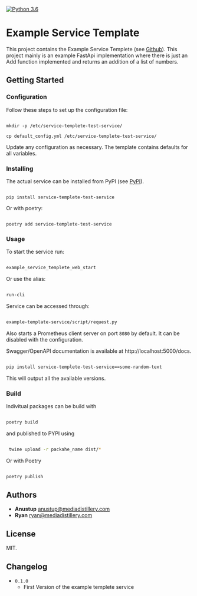 [![Python 3.6](https://img.shields.io/badge/python-3.6-blue.svg)](https://www.python.org/downloads/release/python-3614/)

#  Example Service Template

This project contains the Example Service Templete (see [Github](https://github.com/mediadistillery/ExampleTemplateService.git)).
This project mainly is an example FastApi implementation where there is just an Add function implemented and returns an addition of a list of numbers. 

## Getting Started

### Configuration

Follow these steps to set up the configuration file:

```shell

mkdir -p /etc/service-templete-test-service/

cp default_config.yml /etc/service-templete-test-service/

```

Update any configuration as necessary. The template contains defaults for all variables.

### Installing

The actual service can be installed from PyPI (see [PyPI](https://pypi.org/)).

```shell

pip install service-templete-test-service

```

Or with poetry:

```shell

poetry add service-templete-test-service

```

### Usage

To start the service run:

```bash

example_service_templete_web_start

```

Or use the alias:

```bash

run-cli

```

Service can be accessed through:

```bash

example-template-service/script/request.py

```

Also starts a Prometheus client server on port `8080` by default. It can be disabled with the configuration.

Swagger/OpenAPI documentation is available at http://localhost:5000/docs.




```bash

pip install service-templete-test-service==some-random-text

```

This will output all the available versions.

### Build

Indivitual packages can be build with

```bash

poetry build

```
and published to PYPI using
```bash

 twine upload -r packahe_name dist/*

```

Or with Poetry

```bash

poetry publish

```

## Authors

* **Anustup** anustup@mediadistillery.com
* **Ryan** ryan@mediadistillery.com


## License

MIT.

## Changelog

* `0.1.0`
    * First Version of the example templete service

    





